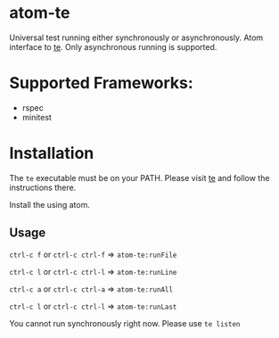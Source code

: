 # atom-te

Universal test running either synchronously or asynchronously. Atom interface to [te](https://github.com/jetaggart/te). Only asynchronous running is supported.

# Supported Frameworks:
* rspec
* minitest


# Installation

The `te` executable must be on your PATH. Please visit [te](https://github.com/jetaggart/te) and follow the instructions there.

Install the using atom.


## Usage

`ctrl-c f` or `ctrl-c ctrl-f` => `atom-te:runFile`

`ctrl-c l` or `ctrl-c ctrl-l` => `atom-te:runLine`

`ctrl-c a` or `ctrl-c ctrl-a` => `atom-te:runAll`

`ctrl-c l` or `ctrl-c ctrl-l` => `atom-te:runLast`


You cannot run synchronously right now. Please use `te listen`
